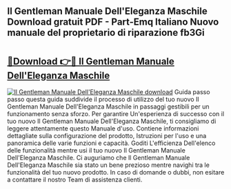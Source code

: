 ## Il Gentleman Manuale Dell'Eleganza Maschile Download gratuit PDF - Part-Emq Italiano Nuovo manuale del proprietario di riparazione fb3Gi

# <h2><a href="http://dfbgzhx.blite.top/?on=Il+Gentleman+Manuale+Dell%27Eleganza+Maschile">🔗Download 👉🔴 Il Gentleman Manuale Dell'Eleganza Maschile</a></h2>

[![Il Gentleman Manuale Dell'Eleganza Maschile download](https://i.imgur.com/lujVjoI.png)](http://dfbgzhx.blite.top/?on=Il+Gentleman+Manuale+Dell%27Eleganza+Maschile)
Guida passo passo questa guida suddivide il processo di utilizzo del tuo nuovo Il Gentleman Manuale Dell'Eleganza Maschile in passaggi gestibili per un funzionamento senza sforzo. Per garantire Un'esperienza di successo con il tuo nuovo Il Gentleman Manuale Dell'Eleganza Maschile, ti consigliamo di leggere attentamente questo Manuale d'uso. Contiene informazioni dettagliate sulla configurazione del prodotto, Istruzioni per l'uso e una panoramica delle varie funzioni e capacità. Goditi L'efficienza Dell'elenco delle funzionalità mentre usi il tuo nuovo Il Gentleman Manuale Dell'Eleganza Maschile. Ci auguriamo che Il Gentleman Manuale Dell'Eleganza Maschile sia stato un bene prezioso mentre navighi tra le funzionalità del tuo nuovo prodotto. In caso di domande o dubbi, non esitare a contattare il nostro Team di assistenza clienti.
